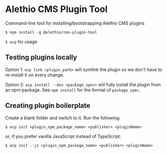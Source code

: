 # Alethio CMS Plugin Tool

Command-line tool for installing/bootstrapping Alethio CMS plugins

`$ npm install -g @alethio/cms-plugin-tool`

`$ acp` for usage

## Testing plugins locally

Option 1: `acp link <plugin_path>` will symlink the plugin so we don't have to re-install it on every change.

Option 2: `acp install --dev <package_spec>` will fully install the plugin from an npm package. See `npm install` for the format of `package_spec`.

## Creating plugin boilerplate

Create a blank folder and switch to it. Run the following:

`$ acp init <plugin_npm_package_name> <publisher> <pluginName>`

or, if you prefer vanilla JavaScript instead of TypeScript:

`$ acp init --js <plugin_npm_package_name> <publisher> <pluginName>`
